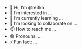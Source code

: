 - 👋 Hi, I’m @re3ka
- 👀 I’m interested in ...
- 🌱 I’m currently learning ...
- 💞️ I’m looking to collaborate on ...
- 📫 How to reach me ...
- 😄 Pronouns: ...
- ⚡ Fun fact: ...

<!---
re3ka/re3ka is a ✨ special ✨ repository because its `README.md` (this file) appears on your GitHub profile.
You can click the Preview link to take a look at your changes.
--->
